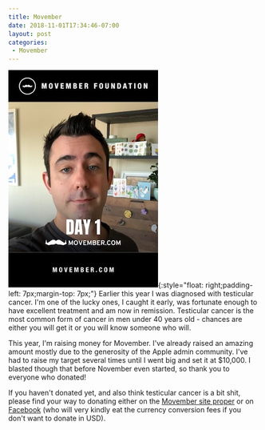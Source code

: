 ```yaml
---
title: Movember
date: 2018-11-01T17:34:46-07:00
layout: post
categories:
 - Movember
---
```

![Movember](/images/posts/2018-11-01/movember.jpg){:style="float: right;padding-left: 7px;margin-top: 7px;"}
Earlier this year I was diagnosed with testicular cancer. I'm one of the lucky ones, I caught it early, was fortunate enough to have excellent treatment and am now in remission. Testicular cancer is the most common form of cancer in men under 40 years old - chances are either you will get it or you will know someone who will.

This year, I'm raising money for Movember. I've already raised an amazing amount mostly due to the generosity of the Apple admin community. I've had to raise my target several times until I went big and set it at $10,000. I blasted though that before November even started, so thank you to everyone who donated!

If you haven't donated yet, and also think testicular cancer is a bit shit, please find your way to donating either on the [Movember site proper](https://graham.at/movember) or on [Facebook](https://graham.at/fbmovember) (who will very kindly eat the currency conversion fees if you don't want to donate in USD).